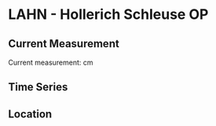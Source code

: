 # LAHN - Hollerich Schleuse OP

## Current Measurement

Current measurement: <Value topic="rivers/pegel-online/LAHN/Hollerich-Schleuse-OP/measurementValue"/> cm

## Time Series

<TimeSeries topic="rivers/pegel-online/LAHN/Hollerich-Schleuse-OP/measurementValue" period="week" />

## Location

<WorldMap>
  <Marker lat="50.304720258513775" lon="7.833036632734226" labelTopic="rivers/pegel-online/LAHN/Hollerich-Schleuse-OP/measurementValue" />
</WorldMap>
